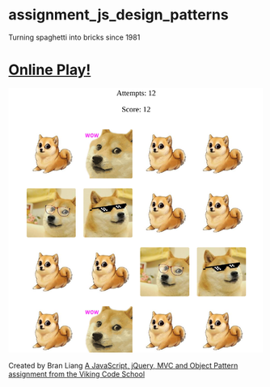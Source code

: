# assignment_js_design_patterns
Turning spaghetti into bricks since 1981

# [Online Play!](http://htmlpreview.github.io/?https://github.com/BranLiang/assignment_js_design_patterns/blob/master/card_matcher.html)

![show](https://github.com/BranLiang/assignment_js_design_patterns/blob/master/memorygame.png)

Created by Bran Liang
[A JavaScript, jQuery, MVC and Object Pattern assignment from the Viking Code School](http://www.vikingcodeschool.com)
